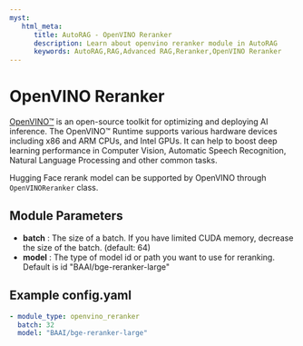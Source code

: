 ```yaml
---
myst:
   html_meta:
      title: AutoRAG - OpenVINO Reranker
      description: Learn about openvino reranker module in AutoRAG
      keywords: AutoRAG,RAG,Advanced RAG,Reranker,OpenVINO Reranker
---
```

# OpenVINO Reranker
[OpenVINO™]() is an open-source toolkit for optimizing and deploying AI inference. The OpenVINO™ Runtime supports various hardware devices including x86 and ARM CPUs, and Intel GPUs. It can help to boost deep learning performance in Computer Vision, Automatic Speech Recognition, Natural Language Processing and other common tasks.

Hugging Face rerank model can be supported by OpenVINO through `OpenVINOReranker` class.

## **Module Parameters**

- **batch** : The size of a batch. If you have limited CUDA memory, decrease the size of the batch. (default: 64)
- **model** : The type of model id or path you want to use for reranking. Default is id "BAAI/bge-reranker-large"

## **Example config.yaml**

```yaml
- module_type: openvino_reranker
  batch: 32
  model: "BAAI/bge-reranker-large"
```
